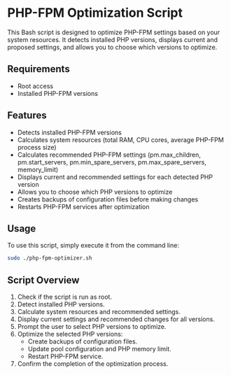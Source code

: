 # PHP-FPM Optimization Script

This Bash script is designed to optimize PHP-FPM settings based on your system resources. It detects installed PHP versions, displays current and proposed settings, and allows you to choose which versions to optimize.

## Requirements
- Root access
- Installed PHP-FPM versions

## Features

- Detects installed PHP-FPM versions
- Calculates system resources (total RAM, CPU cores, average PHP-FPM process size)
- Calculates recommended PHP-FPM settings (pm.max_children, pm.start_servers, pm.min_spare_servers, pm.max_spare_servers, memory_limit)
- Displays current and recommended settings for each detected PHP version
- Allows you to choose which PHP versions to optimize
- Creates backups of configuration files before making changes
- Restarts PHP-FPM services after optimization

## Usage

To use this script, simply execute it from the command line:

```bash
sudo ./php-fpm-optimizer.sh
```

## Script Overview
1. Check if the script is run as root.
2. Detect installed PHP versions.
3. Calculate system resources and recommended settings.
4. Display current settings and recommended changes for all versions.
5. Prompt the user to select PHP versions to optimize.
6. Optimize the selected PHP versions:
   - Create backups of configuration files.
   - Update pool configuration and PHP memory limit.
   - Restart PHP-FPM service.
7. Confirm the completion of the optimization process.
